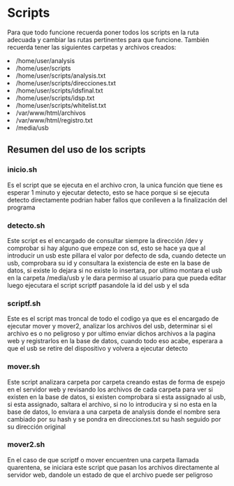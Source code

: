 # Scripts
Para que todo funcione recuerda poner todos los scripts en la ruta adecuada y cambiar las rutas pertinentes para que funcione. También recuerda tener las siguientes carpetas y archivos creados:
<li>/home/user/analysis
<li>/home/user/scripts
<li>/home/user/scripts/analysis.txt
<li>/home/user/scripts/direcciones.txt
<li>/home/user/scripts/idsfinal.txt
<li>/home/user/scripts/idsp.txt
<li>/home/user/scripts/whitelist.txt
<li>/var/www/html/archivos
<li>/var/www/html/registro.txt
<li>/media/usb

## Resumen del uso de los scripts
### inicio.sh
Es el script que se ejecuta en el archivo cron, la unica función que tiene es esperar 1 minuto y ejecutar detecto, esto se hace porque si se ejecuta detecto directamente podrian haber fallos que conlleven a la finalización del programa

### detecto.sh
Este script es el encargado de consultar siempre la dirección /dev y comprobar si hay alguno que empeze con sd, esto se hace ya que al introducir un usb este pillara el valor por defecto de sda, cuando detecte un usb, comprobara su id y consultara la existencia de este en la base de datos, si existe lo dejara si no existe lo insertara, por ultimo montara el usb en la carpeta /media/usb y le dara permiso al usuario para que pueda editar luego ejecutara el script scriptf pasandole la id del usb y el sda

### scriptf.sh
Este es el script mas troncal de todo el codigo ya que es el encargado de ejecutar mover y mover2, analizar los archivos del usb, determinar si el archivo es o no peligroso y por ultimo enviar dichos archivos a la pagina web y registrarlos en la base de datos, cuando todo eso acabe, esperara a que el usb se retire del dispositivo y volvera a ejecutar detecto

### mover.sh
Este script analizara carpeta por carpeta creando estas de forma de espejo en el servidor web y revisando los archivos de cada carpeta para ver si existen en la base de datos, si existen comprobara si esta assignado al usb, si esta assignado, saltara el archivo, si no lo introducira y si no esta en la base de datos, lo enviara a una carpeta de analysis donde el nombre sera cambiado por su hash y se pondra en direcciones.txt su hash seguido por su dirección original

### mover2.sh
En el caso de que scriptf o mover encuentren una carpeta llamada quarentena, se iniciara este script que pasan los archivos directamente al servidor web, dandole un estado de que el archivo puede ser peligroso